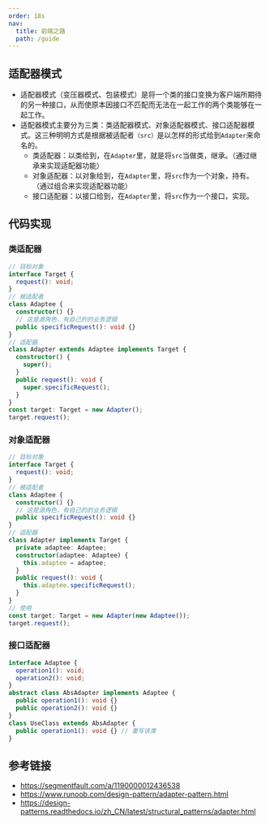 ```yaml
---
order: 18s
nav:
  title: 前端之路
  path: /guide
---
```


## 适配器模式

- 适配器模式（变压器模式、包装模式）是将一个类的接口变换为客户端所期待的另一种接口，从而使原本因接口不匹配而无法在一起工作的两个类能够在一起工作。
- 适配器模式主要分为三类：类适配器模式、对象适配器模式、接口适配器模式。这三种明明方式是根据被适配者`（src）`是以怎样的形式给到`Adapter`来命名的。
  - 类适配器：以类给到，在`Adapter`里，就是将`src`当做类，继承。（通过继承来实现适配器功能）
  - 对象适配器：以对象给到，在`Adapter`里，将`src`作为一个对象，持有。（通过组合来实现适配器功能）
  - 接口适配器：以接口给到，在`Adapter`里，将`src`作为一个接口，实现。

## 代码实现

### 类适配器

```typescript
// 目标对象
interface Target {
  request(): void;
}
// 被适配者
class Adaptee {
  constructor() {}
  // 这是源角色，有自己的的业务逻辑
  public specificRequest(): void {}
}
// 适配器
class Adapter extends Adaptee implements Target {
  constructor() {
    super();
  }
  public request(): void {
    super.specificRequest();
  }
}
const target: Target = new Adapter();
target.request();
```

### 对象适配器

```typescript
// 目标对象
interface Target {
  request(): void;
}
// 被适配者
class Adaptee {
  constructor() {}
  // 这是源角色，有自己的的业务逻辑
  public specificRequest(): void {}
}
// 适配器
class Adapter implements Target {
  private adaptee: Adaptee;
  constructor(adaptee: Adaptee) {
    this.adaptee = adaptee;
  }
  public request(): void {
    this.adaptee.specificRequest();
  }
}
// 使用
const target: Target = new Adapter(new Adaptee());
target.request();
```

### 接口适配器

```typescript
interface Adaptee {
  operation1(): void;
  operation2(): void;
}
abstract class AbsAdapter implements Adaptee {
  public operation1(): void {}
  public operation2(): void {}
}
class UseClass extends AbsAdapter {
  public operation1(): void {} // 重写该类
}
```

## 参考链接

- https://segmentfault.com/a/1190000012436538
- https://www.runoob.com/design-pattern/adapter-pattern.html
- https://design-patterns.readthedocs.io/zh_CN/latest/structural_patterns/adapter.html
